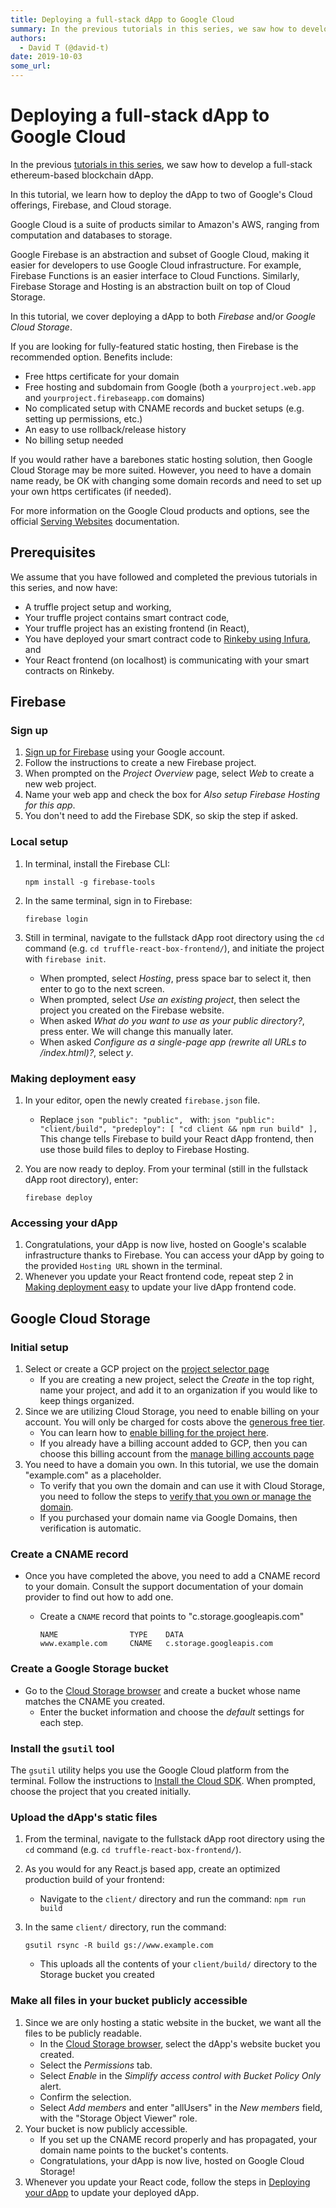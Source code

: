 ```yaml
---
title: Deploying a full-stack dApp to Google Cloud
summary: In the previous tutorials in this series, we saw how to develop a full-stack ethereum-based blockchain dApp. In this tutorial, we learn how to deploy the dApp to two of Googles Cloud offerings, Firebase, and Cloud storage. Google Cloud is a suite of products similar to Amazons AWS, ranging from computation and databases to storage. Google Firebase is an abstraction and subset of Google Cloud, making it easier for developers to use Google Cloud infrastructure. For example, Firebase Functions is a
authors:
  - David T (@david-t)
date: 2019-10-03
some_url: 
---
```


# Deploying a full-stack dApp to Google Cloud

In the previous [tutorials in this series](https://kauri.io/collection/5b8e401ee727370001c942e3), we saw how to develop a full-stack ethereum-based blockchain dApp.

In this tutorial, we learn how to deploy the dApp to two of Google's Cloud offerings, Firebase, and Cloud storage.

Google Cloud is a suite of products similar to Amazon's AWS, ranging from computation and databases to storage.

Google Firebase is an abstraction and subset of Google Cloud, making it easier for developers to use Google Cloud infrastructure. For example, Firebase Functions is an easier interface to Cloud Functions. Similarly, Firebase Storage and Hosting is an abstraction built on top of Cloud Storage.

In this tutorial, we cover deploying a dApp to both _Firebase_ and/or _Google Cloud Storage_.

If you are looking for fully-featured static hosting, then Firebase is the recommended option. Benefits include:

-   Free https certificate for your domain
-   Free hosting and subdomain from Google (both a `yourproject.web.app` and `yourproject.firebaseapp.com` domains)
-   No complicated setup with CNAME records and bucket setups (e.g. setting up permissions, etc.)
-   An easy to use rollback/release history
-   No billing setup needed

If you would rather have a barebones static hosting solution, then Google Cloud Storage may be more suited. However, you need to have a domain name ready, be OK with changing some domain records and need to set up your own https certificates (if needed).

For more information on the Google Cloud products and options, see the official [Serving Websites](https://cloud.google.com/solutions/web-serving-overview) documentation.

## Prerequisites

We assume that you have followed and completed the previous tutorials in this series, and now have:

-   A truffle project setup and working,
-   Your truffle project contains smart contract code,
-   Your truffle project has an existing frontend (in React),
-   You have deployed your smart contract code to [Rinkeby using Infura](https://kauri.io/article/86903f66d39d4379a2e70bd583700ecf/v14/truffle:-adding-a-frontend-with-react-box#deploy), and
-   Your React frontend (on localhost) is communicating with your smart contracts on Rinkeby.

## Firebase

### Sign up

1.  [Sign up for Firebase](https://console.firebase.google.com/) using your Google account.
2.  Follow the instructions to create a new Firebase project.
3.  When prompted on the _Project Overview_ page, select _Web_ to create a new web project.
4.  Name your web app and check the box for _Also setup Firebase Hosting for this app_.
5.  You don't need to add the Firebase SDK, so skip the step if asked.

### Local setup

1.  In terminal, install the Firebase CLI:

    ```shell
    npm install -g firebase-tools
    ```

2.  In the same terminal, sign in to Firebase:

    ```shell
    firebase login
    ```

3.  Still in terminal, navigate to the fullstack dApp root directory using the `cd` command (e.g. `cd truffle-react-box-frontend/`), and initiate the project with `firebase init`.

    -   When prompted, select _Hosting_, press space bar to select it, then enter to go to the next screen.
    -   When prompted, select _Use an existing project_, then select the project you created on the Firebase website.
    -   When asked _What do you want to use as your public directory?_,  press enter. We will change this manually later.
    -   When asked _Configure as a single-page app (rewrite all URLs to /index.html)?_, select _y_.

### Making deployment easy

1.  In your editor, open the newly created `firebase.json` file.
    -   Replace
            ```json
            "public": "public",
            ```
            with:
            ```json
            "public": "client/build",
            "predeploy": [
                "cd client && npm run build"
            ],
            ```
        This change tells Firebase to build your React dApp frontend, then use those build files to deploy to Firebase Hosting.
2.  You are now ready to deploy. From your terminal (still in the fullstack dApp root directory), enter:

    ```shell
    firebase deploy
    ```

### Accessing your dApp

1.  Congratulations, your dApp is now live, hosted on Google's scalable infrastructure thanks to Firebase. You can access your dApp by going to the provided `Hosting URL` shown in the terminal.
2.  Whenever you update your React frontend code, repeat step 2 in [Making deployment easy](#making-deployment-easy) to update your live dApp frontend code.

## Google Cloud Storage

### Initial setup

1.  Select or create a GCP project on the [project selector page](https://console.cloud.google.com/projectselector2/home/dashboard?_ga=2.107617601.-277740605.1569517720)
    -   If you are creating a new project, select the _Create_ in the top right, name your project, and add it to an organization if you would like to keep things organized.
2.  Since we are utilizing Cloud Storage, you need to enable billing on your account. You will only be charged for costs above the [generous free tier](https://cloud.google.com/storage/pricing).
    -   You can learn how to [enable billing for the project here](https://cloud.google.com/billing/docs/how-to/modify-project).
    -   If you already have a billing account added to GCP, then you can choose this billing account from the [manage billing accounts page](https://console.cloud.google.com/billing?_ga=2.73604561.-277740605.1569517720)
3.  You need to have a domain you own. In this tutorial, we use the domain "example.com" as a placeholder.
    -   To verify that you own the domain and can use it with Cloud Storage, you need to follow the steps to [verify that you own or manage the domain](https://cloud.google.com/storage/docs/domain-name-verification#verification).
    -   If you purchased your domain name via Google Domains, then verification is automatic.

### Create a CNAME record

-   Once you have completed the above, you need to add a CNAME record to your domain. Consult the support documentation of your domain provider to find out how to add one.

    -   Create a `CNAME` record that points to "c.storage.googleapis.com"

        ```text
        NAME                TYPE    DATA
        www.example.com     CNAME   c.storage.googleapis.com
        ```

### Create a Google Storage bucket

-   Go to the [Cloud Storage browser](https://console.cloud.google.com/storage/browser?_ga=2.40579681.-277740605.1569517720) and create a bucket whose name matches the CNAME you created.
    -   Enter the bucket information and choose the _default_ settings for each step.

### Install the `gsutil` tool

The `gsutil` utility helps you use the Google Cloud platform from the terminal. Follow the instructions to [Install the Cloud SDK](https://cloud.google.com/sdk/docs/). When prompted, choose the project that you created initially.

### Upload the dApp's static files

1.  From the terminal, navigate to the fullstack dApp root directory using the `cd` command (e.g. `cd truffle-react-box-frontend/`).
2.  As you would for any React.js based app, create an optimized production build of your frontend:
    -   Navigate to the `client/` directory and run the command: `npm run build`
3.  In the same `client/` directory, run the command:

    ```shell
    gsutil rsync -R build gs://www.example.com
    ```

    -   This uploads all the contents of your `client/build/` directory to the Storage bucket you created

### Make all files in your bucket publicly accessible

1.  Since we are only hosting a static website in the bucket, we want all the files to be publicly readable.
    -   In the [Cloud Storage browser](https://console.cloud.google.com/storage/browser?_ga=2.40579681.-277740605.1569517720), select the dApp's website bucket you created.
    -   Select the _Permissions_ tab.
    -   Select _Enable_ in the _Simplify access control with Bucket Policy Only_ alert.
    -   Confirm the selection.
    -   Select _Add members_ and enter "allUsers" in the _New members_ field, with the "Storage Object Viewer" role.
2.  Your bucket is now publicly accessible.
    -   If you set up the CNAME record properly and has propagated, your domain name points to the bucket's contents.
    -   Congratulations, your dApp is now live, hosted on Google Cloud Storage!
3.  Whenever you update your React code, follow the steps in [Deploying your dApp](#deploying-your-dapp) to update your deployed dApp.